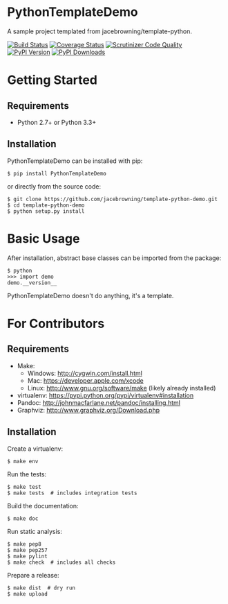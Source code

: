 PythonTemplateDemo
======
A sample project templated from jacebrowning/template-python.

[![Build Status](http://img.shields.io/travis/jacebrowning/template-python-demo/master.svg)](https://travis-ci.org/jacebrowning/template-python-demo)
[![Coverage Status](http://img.shields.io/coveralls/jacebrowning/template-python-demo/master.svg)](https://coveralls.io/r/jacebrowning/template-python-demo)
[![Scrutinizer Code Quality](http://img.shields.io/scrutinizer/g/jacebrowning/template-python-demo.svg)](https://scrutinizer-ci.com/g/jacebrowning/template-python-demo/?branch=master)
[![PyPI Version](http://img.shields.io/pypi/v/PythonTemplateDemo.svg)](https://pypi.python.org/pypi/PythonTemplateDemo)
[![PyPI Downloads](http://img.shields.io/pypi/dm/PythonTemplateDemo.svg)](https://pypi.python.org/pypi/PythonTemplateDemo)


Getting Started
===============

Requirements
------------

* Python 2.7+ or Python 3.3+

Installation
------------

PythonTemplateDemo can be installed with pip:

```
$ pip install PythonTemplateDemo
```

or directly from the source code:

```
$ git clone https://github.com/jacebrowning/template-python-demo.git
$ cd template-python-demo
$ python setup.py install
```

Basic Usage
===========

After installation, abstract base classes can be imported from the package:

```
$ python
>>> import demo
demo.__version__
```

PythonTemplateDemo doesn't do anything, it's a template.

For Contributors
================

Requirements
------------

* Make:
    * Windows: http://cygwin.com/install.html
    * Mac: https://developer.apple.com/xcode
    * Linux: http://www.gnu.org/software/make (likely already installed)
* virtualenv: https://pypi.python.org/pypi/virtualenv#installation
* Pandoc: http://johnmacfarlane.net/pandoc/installing.html
* Graphviz: http://www.graphviz.org/Download.php

Installation
------------

Create a virtualenv:

```
$ make env
```

Run the tests:

```
$ make test
$ make tests  # includes integration tests
```

Build the documentation:

```
$ make doc
```

Run static analysis:

```
$ make pep8
$ make pep257
$ make pylint
$ make check  # includes all checks
```

Prepare a release:

```
$ make dist  # dry run
$ make upload
```
